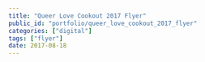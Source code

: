 ```yaml
---
title: "Queer Love Cookout 2017 Flyer"
public_id: "portfolio/queer_love_cookout_2017_flyer"
categories: ["digital"]
tags: ["flyer"]
date: 2017-08-18
---
```


